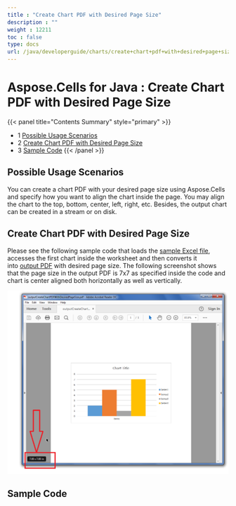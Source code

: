 ```yaml
---
title : "Create Chart PDF with Desired Page Size" 
description : "" 
weight : 12211 
toc : false
type: docs
url: /java/developerguide/charts/create+chart+pdf+with+desired+page+size/
---
```


# Aspose.Cells for Java : Create Chart PDF with Desired Page Size


{{< panel title="Contents Summary" style="primary" >}}
*   1 [Possible Usage Scenarios](#possible-usage-scenarios)
*   2 [Create Chart PDF with Desired Page Size](#create-chart-pdf-with-desired-page-size)
*   3 [Sample Code](#sample-code)
{{< /panel >}}
 

## Possible Usage Scenarios

You can create a chart PDF with your desired page size using Aspose.Cells and specify how you want to align the chart inside the page. You may align the chart to the top, bottom, center, left, right, etc. Besides, the output chart can be created in a stream or on disk.

## Create Chart PDF with Desired Page Size

Please see the following sample code that loads the [sample Excel file](https://docs2.aspose.com/cells/java/attachments/64456320/64716912.xlsx), accesses the first chart inside the worksheet and then converts it into [output PDF](https://docs2.aspose.com/cells/java/attachments/64456320/64716911.pdf) with desired page size. The following screenshot shows that the page size in the output PDF is 7x7 as specified inside the code and chart is center aligned both horizontally as well as vertically. 

![image](64716910.png)

## Sample Code

